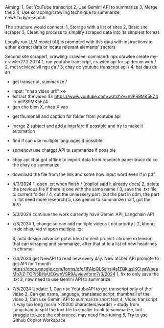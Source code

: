 Aiming:
  1, Get YouTube transcript
  2, Use Gemini API to summarize
  3, Merge the 2
  4, Use scrapping/crawling technique to summarize new/study/research

The structure would connect:
  1, Storage with a list of sites
  2, Basic site scraper
  3, Cleaning process to simplify scraped data into its simplest format

Locally run LLM model (AI) is prompted with this data with instructions to either extract data or locate relevant elements’ sectors

Second site scraper1, crawling: crawlee: command: npx crawlee create my-crawler27.2.2024
  1, run youtube transcript, crawlee api for spiderum web /
  2, met vclvlcvclvll ngu da /
  3, chay dc youtube transcript api /
  4, bat dau du an
- get transcript, summarize /
+ input: "nhap video url:" x<-
+ extract the video ID:
https://www.youtube.com/watch?v=mlPS9MK5FZ4 -> mlPS9MK5FZ4 
+ gan cho bien X, nhap X vao

- get thumpnail and caption for folder from youtube api
- merge 2 subject and add a interfare if possible and try to make it automation
- find if can use multiple languages if possible
- somehow use chatgpt API to summarize if possible

- chay api chat gpt offline to import data form research paper
truoc do co the chay de summarize 
+ download the file from the link and some how input word even if in pdf 

- 4/3/2024
  1, open .txt when finish / (copilot said it already does)
  2, delete the previous file if there is one with the same name /
  3, save the .txt file to current folder /
  4, cut the unnessery part (cut the part in cdm, the part in .txt need more research)
  5, use gemini to summarize (half, got the API)

- 5/3/2024
continue the work
currently have Gemini API, Langchain API

- x/3/2024
  1, change so can add multiple videos ( not priority )
  2, khong in dc nhieu vid vi open multiple .txt

  4, auto design advance pptw.
idea for next project: chrome extension that can scraping and summarize, after that at to a list of new headlines in chrome

- x/4/2024
get NewAPI to read new every day.
New atcher API promote to get API for 1 month
https://docs.google.com/forms/d/e/1FAIpQLSejrsj4a1ZQkIasiKCtyaWbeaMb7iZ-TOPi5BHyUEGwnVSR9A/viewform7/3/2024 
  1, fix to only save the .txt
  2, now need to use Gemini API to summarize

- 7/5/2024
Update: 
  1, Can use YoutubeAPI to get transcript only of the video
  2, Can get name, language, translated script, thumbnail of the video
  3, Can use Gemini API to summarize short text
  4, Video transcript is way too long (norm >20000 characters/words) > study from Langchain to split the text file to smaller trunk to summarize, but struggle to keep the coherence, may need fine-tuning
  5, Try to use Github Copilot Workspace
